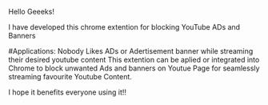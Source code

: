 Hello Geeeks!

I have developed this chrome extention for blocking YouTube ADs and Banners

#Applications:
Nobody Likes ADs or Adertisement banner while streaming their desired youtube content
This extention can be aplied or integrated into Chrome to block unwanted Ads and banners on Youtue Page for seamlessly streaming favourite Youtube Content.


I hope it benefits everyone using it!!
 
